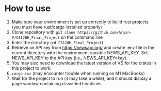 # How to use
1. Make sure your environment is set up correctly to build rust projects (you must have rust/cargo installed properly)
2. Clone repository with `git clone https://github.com/Aryan-V/CS128H_Final_Project` on the command line
3. Enter the directory (`cd CS128H_Final_Project`)
4. Retrieve an API key from https://newsapi.org/ and create .env file in the current directory with the environment variable NEWS_API_KEY. Set NEWS_API_KEY to the API key (i.e., NEWS_API_KEY=*key*).
5. You may also need to download the latest version of VS for the crates in this project to work.
6. `cargo run` (may encounter trouble when running on M1 MacBooks)
7. Wait for the project to run (it may take a while), and it should display a page window containing classified headlines
